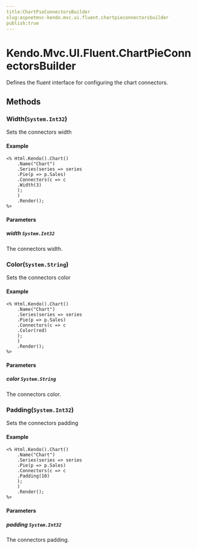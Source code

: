 ```yaml
---
title:ChartPieConnectorsBuilder
slug:aspnetmvc-kendo.mvc.ui.fluent.chartpieconnectorsbuilder
publish:true
---
```


# Kendo.Mvc.UI.Fluent.ChartPieConnectorsBuilder
Defines the fluent interface for configuring the chart connectors.



## Methods

### Width(`System.Int32`)
Sets the connectors width


#### Example

    <% Html.Kendo().Chart()
        .Name("Chart")
        .Series(series => series
        .Pie(p => p.Sales)
        .Connectors(c => c
        .Width(3)
        );
        )
        .Render();
    %>
        


#### Parameters

##### width `System.Int32`
The connectors width.




### Color(`System.String`)
Sets the connectors color


#### Example

    <% Html.Kendo().Chart()
        .Name("Chart")
        .Series(series => series
        .Pie(p => p.Sales)
        .Connectors(c => c
        .Color(red)
        );
        )
        .Render();
    %>
        


#### Parameters

##### color `System.String`
The connectors color.




### Padding(`System.Int32`)
Sets the connectors padding


#### Example

    <% Html.Kendo().Chart()
        .Name("Chart")
        .Series(series => series
        .Pie(p => p.Sales)
        .Connectors(c => c
        .Padding(10)
        );
        )
        .Render();
    %>
        


#### Parameters

##### padding `System.Int32`
The connectors padding.





